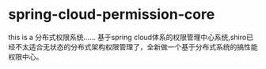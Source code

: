 # spring-cloud-permission-core
this is a 分布式权限系统……
基于spring cloud体系的权限管理中心系统,shiro已经不太适合无状态的分布式架构权限管理了，全新做一个基于分布式系统的搞性能权限中心。
